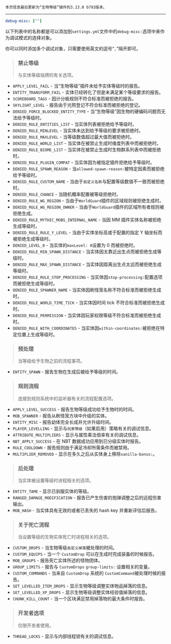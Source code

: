 ```
本页信息最后更新为“生物等级”插件的3.13.0 b793版本。
```

---

```yml
debug-misc: [""]
```

以下列表中的名称都是可以添加到`settings.yml`文件中的`debug-misc:`选项中来作为调试模式的选择对象。

你可以同时添加多个调试对象，只需要使用英文的逗号“`,`”隔开即可。

> ### 禁止等级<br />
>
> 与实体等级铭牌的有关选项。

- `APPLY_LEVEL_FAIL` - 当“生物等级”插件未给予实体等级时的报告。
- `ENTITY_TRANSFORM_FAIL` - 实体已经转化了但是未满足某个等级要求的报告。
- `SCOREBOARD_TAGS` - 因计分板规则不符合标准而被拒绝的报告。
- `SKYLIGHT_LEVEL` - 报告由于光照登记不符合标准而被拒绝的登记。
- `DENIED_FORCE_BLOCKED_ENTITY_TYPE` - 当“生物等级”因生物的硬编码问题而无法给予等级时。
- `DENIED_RULE_ENTITIES_LIST` - 当实体列表被拒绝给予等级时。
- `DENIED_RULE_MINLEVEL` - 当实体未达到给予等级的要求被拒绝时。
- `DENIED_RULE_MAXLEVEL` - 当等级数值超过最大值而被拒绝时。
- `DENIED_RULE_WORLD_LIST` - 当实体在被禁止生成时维度列表中而被拒绝时。
- `DENIED_RULE_BIOME_LIST` - 当实体在被禁止生成时生物群系列表中而被拒绝时。
- `DENIED_RULE_PLUGIN_COMPAT` - 当实体因为被指定插件拒绝给予等级时。
- `DENIED_RULE_SPAWN_REASON` - 当`allowed-spawn-reason:`被特定因素而被拒绝给予等级时。
- `DENIED_RULE_CUSTOM_NAME` - 当由于`自定义名称`与配置等级数值不一致而被拒绝时。
- `DENIED_RULE_CHANCE` - 当随机概率配置被等级拒绝时。
- `DENIED_RULE_WG_REGION` - 当由于`WorldGuard`插件的区域规则被拒绝生成时。
- `DENIED_RULE_WG_REGION_OWNER` - 当由于`WorldGuard`插件的区域所有者规则被拒绝生成。
- `DENIED_RULE_MYTHIC_MOBS_INTERNAL_NAME` - 当因 MM 插件实体名称被拒绝生成等级时。
- `DENIED_RULE_RULE_Y_LEVEL` - 当由于实体坐标高或于配置的指定 Y 轴坐标而被拒绝生成等级时。
- `DENIED_LEVEL_0` - 当实体的`maxLevel: 0`设置为 0 而被拒绝时。
- `DENIED_RULE_MIN_SPAWN_DISTANCE` - 当实体因太靠近出生点而被拒绝生成等级时。
- `DENIED_RULE_MAX_SPAWN_DISTANCE` - 当实体因距离出生点太远而被拒绝生成等级时。
- `DENIED_RULE_RULE_STOP_PROCESSING` - 当实体因`stop-processing:`配置选项而被拒绝生成等级时。
- `DENIED_RULE_SPAWNER_NAME` - 当实体因刷怪笼名称不符合标准而被拒绝生成时。
- `DENIED_RULE_WORLD_TIME_TICK` - 当实体因时间 tick 不符合标准而被拒绝生成时。
- `DENIED_RULE_PERMISSION` - 当实体因玩家权限等级不符合标准而被拒绝生成时。
- `DENIED_RULE_WITH_COORDINATES` - 当实体因`within-coordinates:`被拒绝在特定位置上生成等级时。

> ### 预处理<br />
>
> 当等级给予生物之前的流程事项。

- `ENTITY_SPAWN` - 报告生物在生成后被给予等级的时间。

> ### 规则流程<br />
>
> 连接到规则系统中的监听器有关的流程配置选项。

- `APPLY_LEVEL_SUCCESS` - 报告生物等级成功给予生物时的时间。
- `MOB_SPAWNER` - 报告从刷怪笼方块中升级的实体。
- `ENTITY_MISC` - 报告幼体完全长成并允许升级时间。
- `PLAYER_LEVELLING` - 显示与`玩家等级`（如果启用）策略有关的调试信息。
- `ATTRIBUTE_MULTIPLIERS` - 显示与属性乘法倍率有关的调试信息。
- `NBT_APPLY_SUCCESS` - 在 NBT 数据成功应用到已分级实体时报告。
- `RULE_COOLDOWN` - 报告规则由于满足冷却所需条件而被禁用。
- `MULTIPLIER_REMOVED` - 显示在多久之后从实体身上移除`vanilla-bonus:`。

> ### 后处理<br />
>
> 当实体被设置等级时进程相关的选项。

- `ENTITY_TAME` - 显示已驯服实体的等级。
- `RANGED_DAMAGE_MODIFICATION` - 报告已产生伤害的炮弹调整之后的远程伤害输出。
- `MOB_HASH` - 当实体具有无效的或者已丢失的 hash key 并重新评估后报告。

> ### 关于死亡流程<br />
>
> 当设置等级的生物实体死亡时进程相关的选项。

- `CUSTOM_DROPS` - 当生物等级`自定义掉落`被处理的时间。
- `CUSTOM_EQUIPS` - 当一个 `CustomDrop` 可以在生成时完成装备的时候报告。
- `MOB_GROUPS` - 报告死亡实体所述的怪物团体。
- `GROUP_LIMITS` - 报告与 `CustomDrops` `group-limits:` 设置相关的变量。
- `CUSTOM_COMMANDS` - 当来自 `CustomDrop` 系统的 `CustomCommand`被处理时候的报告。
- `SET_LEVELLED_ITEM_DROPS` - 显示生物等级调整实体物品掉落的信息。
- `SET_LEVELLED_XP_DROPS` - 显示生物等级调整实体经验值掉落的信息。
- `CHUNK_KILL_COUNT` - 当一个区块满足禁用掉落物的最大条件时报告。

> ### 开发者选项<br />
>
> 仅限开发者使用。

- `THREAD_LOCKS` - 显示与内部线程锁有关的调试信息。
